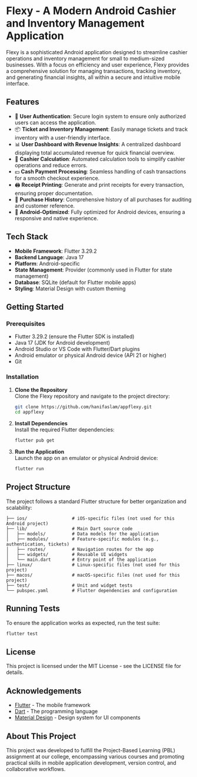 # Flexy - A Modern Android Cashier and Inventory Management Application

Flexy is a sophisticated Android application designed to streamline cashier operations and inventory management for small to medium-sized businesses. With a focus on efficiency and user experience, Flexy provides a comprehensive solution for managing transactions, tracking inventory, and generating financial insights, all within a secure and intuitive mobile interface.

## Features

- 🔐 **User Authentication**: Secure login system to ensure only authorized users can access the application.
- 📦 **Ticket and Inventory Management**: Easily manage tickets and track inventory with a user-friendly interface.
- 📊 **User Dashboard with Revenue Insights**: A centralized dashboard displaying total accumulated revenue for quick financial overview.
- 🧮 **Cashier Calculation**: Automated calculation tools to simplify cashier operations and reduce errors.
- 💵 **Cash Payment Processing**: Seamless handling of cash transactions for a smooth checkout experience.
- 🖨️ **Receipt Printing**: Generate and print receipts for every transaction, ensuring proper documentation.
- 📜 **Purchase History**: Comprehensive history of all purchases for auditing and customer reference.
- 📱 **Android-Optimized**: Fully optimized for Android devices, ensuring a responsive and native experience.

## Tech Stack

- **Mobile Framework**: Flutter 3.29.2
- **Backend Language**: Java 17
- **Platform**: Android-specific
- **State Management**: Provider (commonly used in Flutter for state management)
- **Database**: SQLite (default for Flutter mobile apps)
- **Styling**: Material Design with custom theming

## Getting Started

### Prerequisites

- Flutter 3.29.2 (ensure the Flutter SDK is installed)
- Java 17 (JDK for Android development)
- Android Studio or VS Code with Flutter/Dart plugins
- Android emulator or physical Android device (API 21 or higher)
- Git

### Installation

1. **Clone the Repository**  
   Clone the Flexy repository and navigate to the project directory:
   ```bash
   git clone https://github.com/hanifaslam/appflexy.git
   cd appflexy
   ```

2. **Install Dependencies**  
   Install the required Flutter dependencies:
   ```bash
   flutter pub get
   ```

3. **Run the Application**  
   Launch the app on an emulator or physical Android device:
   ```bash
   flutter run
   ```

## Project Structure

The project follows a standard Flutter structure for better organization and scalability:

```plaintext
├── ios/                 # iOS-specific files (not used for this Android project)
├── lib/                 # Main Dart source code
│   ├── models/          # Data models for the application
│   ├── modules/         # Feature-specific modules (e.g., authentication, tickets)
│   ├── routes/          # Navigation routes for the app
│   ├── widgets/         # Reusable UI widgets
│   └── main.dart        # Entry point of the application
├── linux/               # Linux-specific files (not used for this project)
├── macos/               # macOS-specific files (not used for this project)
├── test/                # Unit and widget tests
└── pubspec.yaml         # Flutter dependencies and configuration
```

## Running Tests

To ensure the application works as expected, run the test suite:
```bash
flutter test
```

## License

This project is licensed under the MIT License - see the LICENSE file for details.

## Acknowledgements

- [Flutter](https://flutter.dev) - The mobile framework
- [Dart](https://dart.dev) - The programming language
- [Material Design](https://material.io) - Design system for UI components

## About This Project

This project was developed to fulfill the Project-Based Learning (PBL) assignment at our college, encompassing various courses and promoting practical skills in mobile application development, version control, and collaborative workflows.